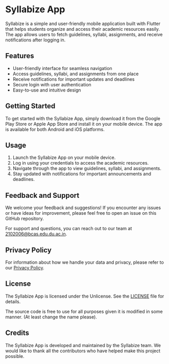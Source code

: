# Syllabize App

Syllabize is a simple and user-friendly mobile application built with Flutter that helps students organize and access their academic resources easily. The app allows users to fetch guidelines, syllabi, assignments, and receive notifications after logging in.


## Features

- User-friendly interface for seamless navigation
- Access guidelines, syllabi, and assignments from one place
- Receive notifications for important updates and deadlines
- Secure login with user authentication
- Easy-to-use and intuitive design

## Getting Started

To get started with the Syllabize App, simply download it from the Google Play Store or Apple App Store and install it on your mobile device. The app is available for both Android and iOS platforms.


## Usage

1. Launch the Syllabize App on your mobile device.
2. Log in using your credentials to access the academic resources.
3. Navigate through the app to view guidelines, syllabi, and assignments.
4. Stay updated with notifications for important announcements and deadlines.

## Feedback and Support

We welcome your feedback and suggestions! If you encounter any issues or have ideas for improvement, please feel free to open an issue on this GitHub repository.

For support and questions, you can reach out to our team at 2102006@bcas.edu.du.ac.in.

## Privacy Policy

For information about how we handle your data and privacy, please refer to our [Privacy Policy](PrivacyPolicy.md).

## License

The Syllabize App is licensed under the Unlicense. See the [LICENSE](LICENSE.md) file for details.

The source code is free to use for all purposes given it is modified in some manner. (At least change the name please).

## Credits

The Syllabize App is developed and maintained by the Syllabize team. We would like to thank all the contributors who have helped make this project possible.


